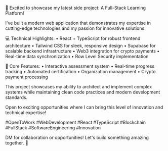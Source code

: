 🚀 Excited to showcase my latest side project: A Full-Stack Learning Platform!

I've built a modern web application that demonstrates my expertise in cutting-edge technologies and my passion for innovative solutions.

💻 Technical Highlights:
• React + TypeScript for robust frontend architecture
• Tailwind CSS for sleek, responsive design
• Supabase for scalable backend infrastructure
• Web3 integration for crypto payments
• Real-time data synchronization
• Row Level Security implementation

🎯 Core Features:
• Interactive assessment system
• Real-time progress tracking
• Automated certification
• Organization management
• Crypto payment processing

This project showcases my ability to architect and implement complex systems while maintaining clean code practices and modern development standards.

Open to exciting opportunities where I can bring this level of innovation and technical expertise! 

#OpenToWork #WebDevelopment #React #TypeScript #Blockchain #FullStack #SoftwareEngineering #Innovation

DM for collaboration or opportunities! Let's build something amazing together. 🌟
